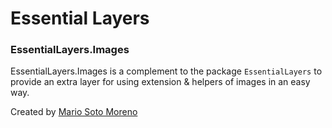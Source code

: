 # Essential Layers
### EssentialLayers.Images

EssentialLayers.Images is a complement to the package `EssentialLayers` to provide an extra layer for using extension & helpers of images in an easy way.

Created by [Mario Soto Moreno](https://github.com/MatProgrammerSM)